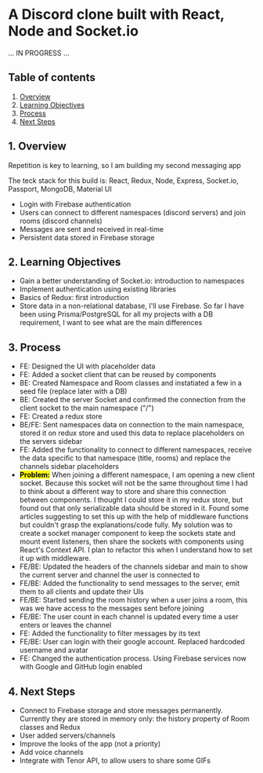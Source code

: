 # A Discord clone built with React, Node and Socket.io

... IN PROGRESS ...

## Table of contents

1. [Overview](#overview)
2. [Learning Objectives](#objectives)
3. [Process](#process)
4. [Next Steps](#next-steps)

<a id="overview"></a>

## 1. Overview

Repetition is key to learning, so I am building my second messaging app

The teck stack for this build is: React, Redux, Node, Express, Socket.io, Passport, MongoDB, Material UI

- Login with Firebase authentication
- Users can connect to different namespaces (discord servers) and join rooms (discord channels)
- Messages are sent and received in real-time
- Persistent data stored in Firebase storage

<a id="objectives"></a>

## 2. Learning Objectives

- Gain a better understanding of Socket.io: introduction to namespaces
- Implement authentication using existing libraries
- Basics of Redux: first introduction
- Store data in a non-relational database, I'll use Firebase. So far I have been using Prisma/PostgreSQL for all my projects with a DB requirement, I want to see what are the main differences

<a id="process"></a>

## 3. Process

- FE: Designed the UI with placeholder data
- FE: Added a socket client that can be reused by components
- BE: Created Namespace and Room classes and instatiated a few in a seed file (replace later with a DB)
- BE: Created the server Socket and confirmed the connection from the client socket to the main namespace ("/")
- FE: Created a redux store
- BE/FE: Sent namespaces data on connection to the main namespace, stored it on redux store and used this data to replace placeholders on the servers sidebar
- FE: Added the functionality to connect to different namespaces, receive the data specific to that namespace (title, rooms) and replace the channels sidebar placeholders
- <span style="background: yellow; color: black;"><strong>Problem:</strong></span> When joining a different namespace, I am opening a new client socket. Because this socket will not be the same throughout time I had to think about a different way to store and share this connection between components. I thought I could store it in my redux store, but found out that only serializable data should be stored in it. Found some articles suggesting to set this up with the help of middleware functions but couldn't grasp the explanations/code fully. My solution was to create a socket manager component to keep the sockets state and mount event listeners, then share the sockets with components using React's Context API. I plan to refactor this when I understand how to set it up with middleware.
- FE/BE: Updated the headers of the channels sidebar and main to show the current server and channel the user is connected to
- FE/BE: Added the functionality to send messages to the server, emit them to all clients and update their UIs
- FE/BE: Started sending the room history when a user joins a room, this was we have access to the messages sent before joining
- FE/BE: The user count in each channel is updated every time a user enters or leaves the channel
- FE: Added the functionality to filter messages by its text
- FE/BE: User can login with their google account. Replaced hardcoded username and avatar
- FE: Changed the authentication process. Using Firebase services now with Google and GitHub login enabled

<a id="next-steps"></a>

## 4. Next Steps

- Connect to Firebase storage and store messages permanently. Currently they are stored in memory only: the history property of Room classes and Redux
- User added servers/channels
- Improve the looks of the app (not a priority)
- Add voice channels
- Integrate with Tenor API, to allow users to share some GIFs
